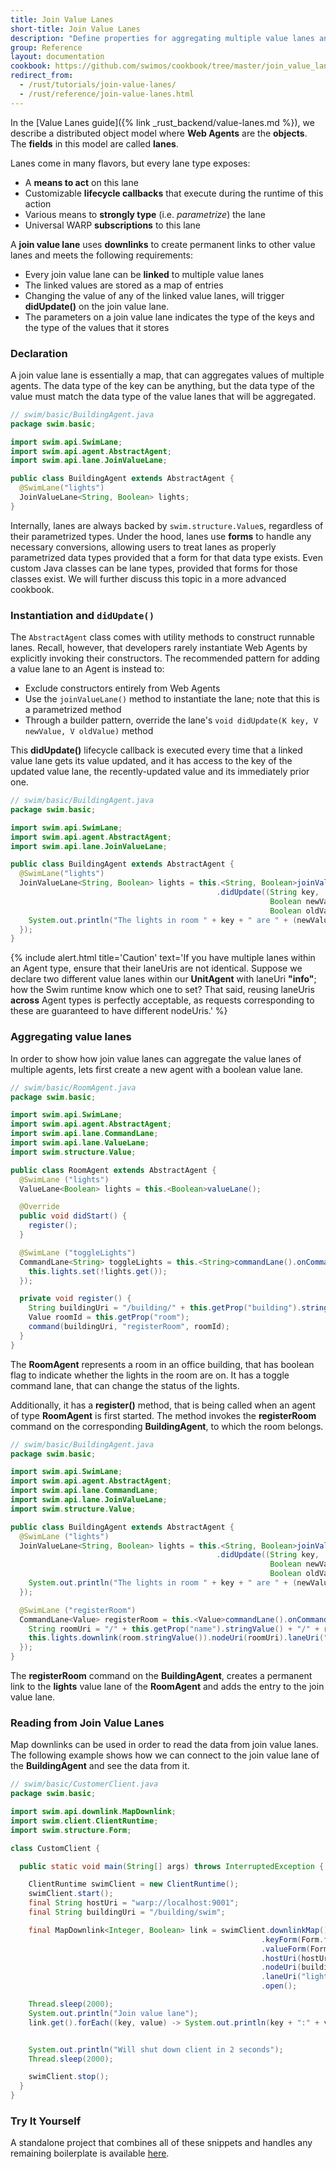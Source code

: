 ```yaml
---
title: Join Value Lanes
short-title: Join Value Lanes
description: "Define properties for aggregating multiple value lanes and continuously stream their state changes."
group: Reference
layout: documentation
cookbook: https://github.com/swimos/cookbook/tree/master/join_value_lanes
redirect_from:
  - /rust/tutorials/join-value-lanes/
  - /rust/reference/join-value-lanes.html
---
```


In the [Value Lanes guide]({% link _rust_backend/value-lanes.md %}), we describe a distributed object model where **Web Agents** are the **objects**. The **fields** in this model are called **lanes**.

Lanes come in many flavors, but every lane type exposes:

- A **means to act** on this lane
- Customizable **lifecycle callbacks** that execute during the runtime of this action
- Various means to **strongly type** (i.e. _parametrize_) the lane
- Universal WARP **subscriptions** to this lane

A **join value lane** uses **downlinks** to create permanent links to other value lanes and meets the following requirements:

- Every join value lane can be **linked** to multiple value lanes
- The linked values are stored as a map of entries
- Changing the value of any of the linked value lanes, will trigger **didUpdate()** on the join value lane.
- The parameters on a join value lane indicates the type of the keys and the type of the values that it stores

### Declaration

A join value lane is essentially a map, that can aggregates values of multiple agents. The data type of the key can be anything, but the data type of the value must match the data type of the value lanes that will be aggregated.

```java
// swim/basic/BuildingAgent.java
package swim.basic;

import swim.api.SwimLane;
import swim.api.agent.AbstractAgent;
import swim.api.lane.JoinValueLane;

public class BuildingAgent extends AbstractAgent {
  @SwimLane("lights")
  JoinValueLane<String, Boolean> lights;
}
```

Internally, lanes are always backed by `swim.structure.Value`s, regardless of their parametrized types. Under the hood, lanes use **forms** to handle any necessary conversions, allowing users to treat lanes as properly parametrized data types provided that a form for that data type exists. Even custom Java classes can be lane types, provided that forms for those classes exist. We will further discuss this topic in a more advanced cookbook.

<!-- Further reading: <a href="/reference/universal-addressability">Universal Addressability</a>, <a href="/reference/structures">Structures</a>
-->

### Instantiation and `didUpdate()`

The `AbstractAgent` class comes with utility methods to construct runnable lanes. Recall, however, that developers rarely instantiate Web Agents by explicitly invoking their constructors. The recommended pattern for adding a value lane to an Agent is instead to:

- Exclude constructors entirely from Web Agents
- Use the `joinValueLane()` method to instantiate the lane; note that this is a parametrized method
- Through a builder pattern, override the lane's `void didUpdate(K key, V newValue, V oldValue)` method

This **didUpdate()** lifecycle callback is executed every time that a linked value lane gets its value updated, and it has access to the key of the updated value lane, the recently-updated value and its immediately prior one.

```java
// swim/basic/BuildingAgent.java
package swim.basic;

import swim.api.SwimLane;
import swim.api.agent.AbstractAgent;
import swim.api.lane.JoinValueLane;

public class BuildingAgent extends AbstractAgent {
  @SwimLane("lights")
  JoinValueLane<String, Boolean> lights = this.<String, Boolean>joinValueLane()
                                              .didUpdate((String key,
                                                          Boolean newValue,
                                                          Boolean oldValue) -> {
    System.out.println("The lights in room " + key + " are " + (newValue ? "off." : "on."));
  });
}
```

{% include alert.html title='Caution' text='If you have multiple lanes within an Agent type, ensure that their laneUris are not identical. Suppose we declare two different value lanes within our <strong>UnitAgent</strong> with laneUri <strong>"info"</strong>; how the Swim runtime know which one to set? That said, reusing laneUris <strong>across</strong> Agent types is perfectly acceptable, as requests corresponding to these are guaranteed to have different nodeUris.' %}

### Aggregating value lanes

In order to show how join value lanes can aggregate the value lanes of multiple agents, lets first create a new agent with a boolean value lane.

```java
// swim/basic/RoomAgent.java
package swim.basic;

import swim.api.SwimLane;
import swim.api.agent.AbstractAgent;
import swim.api.lane.CommandLane;
import swim.api.lane.ValueLane;
import swim.structure.Value;

public class RoomAgent extends AbstractAgent {
  @SwimLane ("lights")
  ValueLane<Boolean> lights = this.<Boolean>valueLane();

  @Override
  public void didStart() {
    register();
  }

  @SwimLane ("toggleLights")
  CommandLane<String> toggleLights = this.<String>commandLane().onCommand(msg -> {
    this.lights.set(!lights.get());
  });

  private void register() {
    String buildingUri = "/building/" + this.getProp("building").stringValue();
    Value roomId = this.getProp("room");
    command(buildingUri, "registerRoom", roomId);
  }
}
```

The **RoomAgent** represents a room in an office building, that has boolean flag to indicate whether the lights in the room are on. It has a toggle command lane, that can change the status of the lights.

Additionally, it has a **register()** method, that is being called when an agent of type **RoomAgent** is first started. The method invokes the **registerRoom** command on the corresponding **BuildingAgent**, to which the room belongs.

```java
// swim/basic/BuildingAgent.java
package swim.basic;

import swim.api.SwimLane;
import swim.api.agent.AbstractAgent;
import swim.api.lane.CommandLane;
import swim.api.lane.JoinValueLane;
import swim.structure.Value;

public class BuildingAgent extends AbstractAgent {
  @SwimLane ("lights")
  JoinValueLane<String, Boolean> lights = this.<String, Boolean>joinValueLane()
                                              .didUpdate((String key,
                                                          Boolean newValue,
                                                          Boolean oldValue) -> {
    System.out.println("The lights in room " + key + " are " + (newValue ? "off." : "on."));
  });

  @SwimLane ("registerRoom")
  CommandLane<Value> registerRoom = this.<Value>commandLane().onCommand(room -> {
    String roomUri = "/" + this.getProp("name").stringValue() + "/" + room.stringValue();
    this.lights.downlink(room.stringValue()).nodeUri(roomUri).laneUri("lights").open();
  });
}
```

The **registerRoom** command on the **BuildingAgent**, creates a permanent link to the **lights** value lane of the **RoomAgent** and adds the entry to the join value lane.

### Reading from Join Value Lanes

Map downlinks can be used in order to read the data from join value lanes. The following example shows how we can connect to the join value lane of the **BuildingAgent** and see the data from it.

```java
// swim/basic/CustomerClient.java
package swim.basic;

import swim.api.downlink.MapDownlink;
import swim.client.ClientRuntime;
import swim.structure.Form;

class CustomClient {

  public static void main(String[] args) throws InterruptedException {

    ClientRuntime swimClient = new ClientRuntime();
    swimClient.start();
    final String hostUri = "warp://localhost:9001";
    final String buildingUri = "/building/swim";

    final MapDownlink<Integer, Boolean> link = swimClient.downlinkMap()
                                                        .keyForm(Form.forInteger())
                                                        .valueForm(Form.forBoolean())
                                                        .hostUri(hostUri)
                                                        .nodeUri(buildingUri)
                                                        .laneUri("lights")
                                                        .open();

    Thread.sleep(2000);
    System.out.println("Join value lane");
    link.get().forEach((key, value) -> System.out.println(key + ":" + value));


    System.out.println("Will shut down client in 2 seconds");
    Thread.sleep(2000);

    swimClient.stop();
  }
}
```

### Try It Yourself

A standalone project that combines all of these snippets and handles any remaining boilerplate is available [here](https://github.com/swimos/cookbook/tree/master/join_map_lanes).
